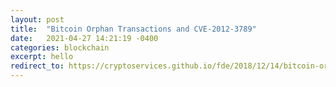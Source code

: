 ```yaml
---
layout: post
title:  "Bitcoin Orphan Transactions and CVE-2012-3789"
date:   2021-04-27 14:21:19 -0400
categories: blockchain
excerpt: hello
redirect_to: https://cryptoservices.github.io/fde/2018/12/14/bitcoin-orphan-TX-CVE.html
---
```


